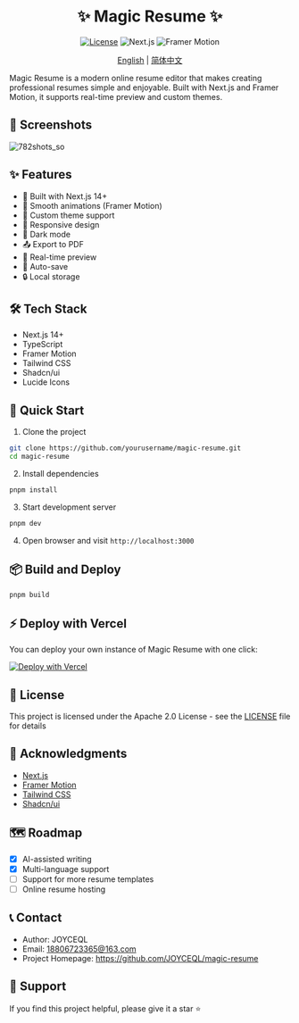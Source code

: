 <div align="center">

# ✨ Magic Resume ✨

[![License](https://img.shields.io/badge/License-Apache_2.0-blue.svg)](https://opensource.org/licenses/Apache-2.0)
![Next.js](https://img.shields.io/badge/Next.js-14.0-black)
![Framer Motion](https://img.shields.io/badge/Framer_Motion-10.0-purple)

[English](./README.md) | [简体中文](./README.zh-CN.md)

</div>

Magic Resume is a modern online resume editor that makes creating professional resumes simple and enjoyable. Built with Next.js and Framer Motion, it supports real-time preview and custom themes.

## 📸 Screenshots

![782shots_so](https://github.com/user-attachments/assets/dda52f82-10eb-4f8d-a643-a11c3c4da35f)

## ✨ Features

- 🚀 Built with Next.js 14+
- 💫 Smooth animations (Framer Motion)
- 🎨 Custom theme support
- 📱 Responsive design
- 🌙 Dark mode
- 📤 Export to PDF
- 🔄 Real-time preview
- 💾 Auto-save
- 🔒 Local storage

## 🛠️ Tech Stack

- Next.js 14+
- TypeScript
- Framer Motion
- Tailwind CSS
- Shadcn/ui
- Lucide Icons

## 🚀 Quick Start

1. Clone the project

```bash
git clone https://github.com/yourusername/magic-resume.git
cd magic-resume
```

2. Install dependencies

```bash
pnpm install
```

3. Start development server

```bash
pnpm dev
```

4. Open browser and visit `http://localhost:3000`

## 📦 Build and Deploy

```bash
pnpm build
```

## ⚡ Deploy with Vercel

You can deploy your own instance of Magic Resume with one click:

[![Deploy with Vercel](https://vercel.com/button)](https://vercel.com/new/clone?repository-url=https%3A%2F%2Fgithub.com%2FJOYCEQL%2Fmagic-resume)

## 📝 License

This project is licensed under the Apache 2.0 License - see the [LICENSE](LICENSE) file for details

## 🙏 Acknowledgments

- [Next.js](https://nextjs.org/)
- [Framer Motion](https://www.framer.com/motion/)
- [Tailwind CSS](https://tailwindcss.com/)
- [Shadcn/ui](https://ui.shadcn.com/)

## 🗺️ Roadmap

- [x] AI-assisted writing
- [x] Multi-language support
- [ ] Support for more resume templates
- [ ] Online resume hosting

## 📞 Contact

- Author: JOYCEQL
- Email: 18806723365@163.com
- Project Homepage: https://github.com/JOYCEQL/magic-resume

## 🌟 Support

If you find this project helpful, please give it a star ⭐️
